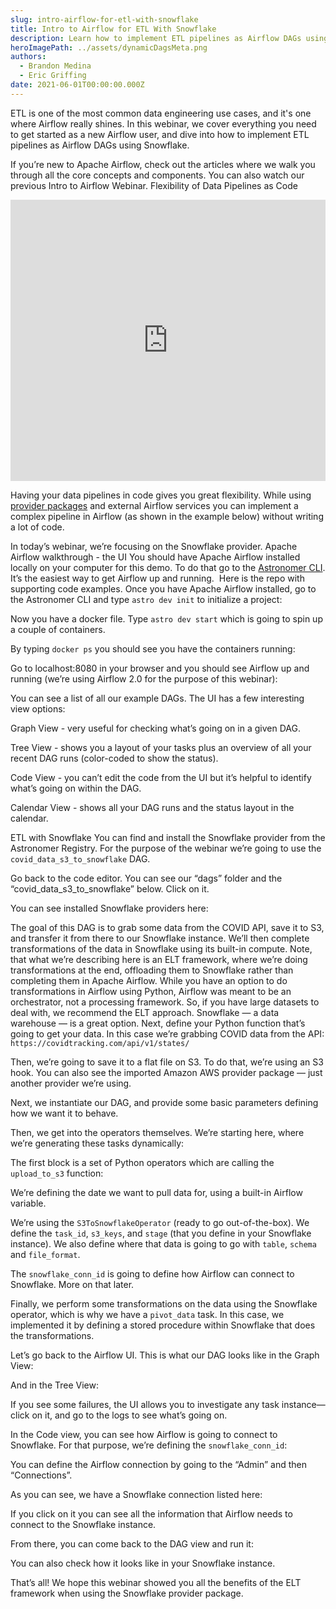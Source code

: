 ```yaml
---
slug: intro-airflow-for-etl-with-snowflake
title: Intro to Airflow for ETL With Snowflake
description: Learn how to implement ETL pipelines as Airflow DAGs using Snowflake
heroImagePath: ../assets/dynamicDagsMeta.png
authors:
  - Brandon Medina
  - Eric Griffing
date: 2021-06-01T00:00:00.000Z
---
```

ETL is one of the most common data engineering use cases, and it's one where Airflow really shines. In this webinar, we cover everything you need to get started as a new Airflow user, and dive into how to implement ETL pipelines as Airflow DAGs using Snowflake.

If you’re new to Apache Airflow, check out the articles where we walk you through all the core concepts and components. You can also watch our previous Intro to Airflow Webinar.
Flexibility of Data Pipelines as Code

<iframe src="https://fast.wistia.net/embed/iframe/nau4xjg941" title="Dynamic Dags Video" allow="autoplay; fullscreen" allowtransparency="true" frameborder="0" scrolling="no" class="wistia_embed" name="wistia_embed" allowfullscreen msallowfullscreen width="100%" height="450"></iframe>

Having your data pipelines in code gives you great flexibility. While using [provider packages](https://www.astronomer.io/blog/astronomer-registry) and external Airflow services you can implement a complex pipeline in Airflow (as shown in the example below) without writing a lot of code. 

In today’s webinar, we’re focusing on the Snowflake provider.
Apache Airflow walkthrough - the UI
You should have Apache Airflow installed locally on your computer for this demo. To do that go to the [Astronomer CLI](https://www.astronomer.io/docs/cloud/stable/develop/cli-quickstart). It’s the easiest way to get Airflow up and running. 
Here is the repo with supporting code examples.
Once you have Apache Airflow installed, go to the Astronomer CLI and type `astro dev init` to initialize a project:

Now you have a docker file. Type `astro dev start` which is going to spin up a couple of containers.

By typing `docker ps` you should see you have the containers running:

Go to localhost:8080 in your browser and you should see Airflow up and running (we’re using Airflow 2.0 for the purpose of this webinar):

You can see a list of all our example DAGs. The UI has a few interesting view options:

Graph View - very useful for checking what’s going on in a given DAG.

Tree View - shows you a layout of your tasks plus an overview of all your recent DAG runs (color-coded to show the status).

Code View - you can’t edit the code from the UI but it’s helpful to identify what’s going on within the DAG.

Calendar View - shows all your DAG runs and the status layout in the calendar.

ETL with Snowflake
You can find and install the Snowflake provider from the Astronomer Registry.
For the purpose of the webinar we’re going to use the `covid_data_s3_to_snowflake` DAG.

Go back to the code editor. You can see our “dags” folder and the “covid_data_s3_to_snowflake” below. Click on it.

You can see installed Snowflake providers here:


The goal of this DAG is to grab some data from the COVID API, save it to S3, and transfer it from there to our Snowflake instance. We’ll then complete transformations of the data in Snowflake using its built-in compute.
Note, that what we’re describing here is an ELT framework, where we’re doing transformations at the end, offloading them to Snowflake rather than completing them in Apache Airflow. While you have an option to do transformations in Airflow using Python, Airflow was meant to be an orchestrator, not a processing framework. So, if you have large datasets to deal with, we recommend the ELT approach. Snowflake — a data warehouse — is a great option.
Next, define your Python function that’s going to get your data. In this case we’re grabbing COVID data from the API: `https://covidtracking.com/api/v1/states/`

Then, we’re going to save it to a flat file on S3. To do that, we’re using an S3 hook. You can also see the imported Amazon AWS provider package — just another provider we’re using.

Next, we instantiate our DAG, and provide some basic parameters defining how we want it to behave.

Then, we get into the operators themselves. We’re starting here, where we’re generating these tasks dynamically:

The first block is a set of Python operators which are calling the `upload_to_s3` function:

We’re defining the date we want to pull data for, using a built-in Airflow variable.

We’re using the `S3ToSnowflakeOperator` (ready to go out-of-the-box). We define the `task_id`, `s3_keys`, and `stage` (that you define in your Snowflake instance). We also define where that data is going to go with `table`, `schema` and `file_format`. 

The `snowflake_conn_id` is going to define how Airflow can connect to Snowflake. More on that later.

Finally, we perform some transformations on the data using the Snowflake operator, which is why we have a `pivot_data` task. In this case, we implemented it by defining a stored procedure within Snowflake that does the transformations. 

Let’s go back to the Airflow UI. This is what our DAG looks like in the Graph View:

And in the Tree View:

If you see some failures, the UI allows you to investigate any task instance— click on it, and go to the logs to see what’s going on. 

In the Code view, you can see how Airflow is going to connect to Snowflake. For that purpose, we’re defining the `snowflake_conn_id`:

You can define the Airflow connection by going to the “Admin” and then “Connections”.

As you can see, we have a Snowflake connection listed here:

If you click on it you can see all the information that Airflow needs to connect to the Snowflake instance.

From there, you can come back to the DAG view and run it:

You can also check how it looks like in your Snowflake instance.

That’s all! We hope this webinar showed you all the benefits of the ELT framework when using the Snowflake provider package.
